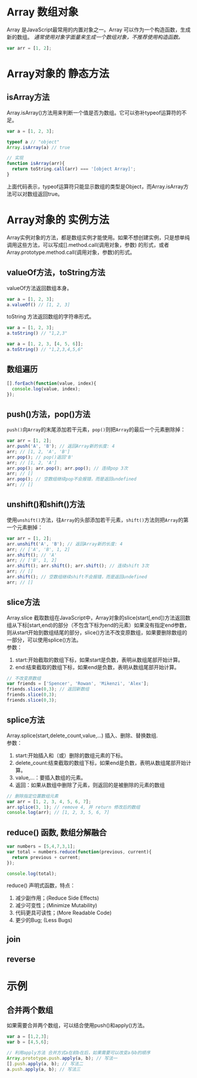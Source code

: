 # Array 数组对象
Array 是JavaScript最常用的内置对象之一。Array 可以作为一个构造函数，生成新的数组。
*通常使用对象字面量来生成一个数组对象，不推荐使用构造函数。*
```javascript
var arr = [1, 2];
```
# Array对象的 静态方法

## isArray方法

Array.isArray()方法用来判断一个值是否为数组。它可以弥补typeof运算符的不足。
```javascript
var a = [1, 2, 3];

typeof a // "object"
Array.isArray(a) // true

// 实现
function isArray(arr){
  return toString.call(arr) === '[object Array]';
}
```

上面代码表示，typeof运算符只能显示数组的类型是Object，而Array.isArray方法可以对数组返回true。
# Array对象的 实例方法
Array实例对象的方法，都是数组实例才能使用。如果不想创建实例，只是想单纯调用这些方法，可以写成[].method.call(调用对象，参数) 的形式，或者Array.prototype.method.call(调用对象，参数)的形式。
## valueOf方法，toString方法

valueOf方法返回数组本身。
```javascript
var a = [1, 2, 3];
a.valueOf() // [1, 2, 3]
```
toString 方法返回数组的字符串形式。
```javascript
var a = [1, 2, 3];
a.toString() // "1,2,3"

var a = [1, 2, 3, [4, 5, 6]];
a.toString() // "1,2,3,4,5,6"
```
## 数组遍历
```javascript
[].forEach(function(value, index){
  console.log(value, index);
});
```
## push()方法，pop()方法
`push()`向`Array`的末尾添加若干元素，`pop()`则把`Array`的最后一个元素删除掉：
```javascript
var arr = [1, 2];
arr.push('A', 'B'); // 返回Array新的长度: 4
arr; // [1, 2, 'A', 'B']
arr.pop(); // pop()返回'B'
arr; // [1, 2, 'A']
arr.pop(); arr.pop(); arr.pop(); // 连续pop 3次
arr; // []
arr.pop(); // 空数组继续pop不会报错，而是返回undefined
arr; // []
```
## unshift()和shift()方法

使用`unshift()`方法，往`Array`的头部添加若干元素，`shift()`方法则把`Array`的第一个元素删掉：
```javascript
var arr = [1, 2];
arr.unshift('A', 'B'); // 返回Array新的长度: 4
arr; // ['A', 'B', 1, 2]
arr.shift(); // 'A'
arr; // ['B', 1, 2]
arr.shift(); arr.shift(); arr.shift(); // 连续shift 3次
arr; // []
arr.shift(); // 空数组继续shift不会报错，而是返回undefined
arr; // []
```
## slice方法
Array.slice 截取数组在JavaScript中，Array对象的slice(start[,end])方法返回数组从下标[start,end)的部分（不包含下标为end的元素）如果没有指定end参数，则从start开始到数组结尾的部分，slice()方法不改变原数组，如果要删除数组的一部分，可以使用splice()方法。  
参数：
  1. start:开始截取的数组下标，如果start是负数，表明从数组尾部开始计算。
  2. end:结束截取的数组下标，如果end是负数，表明从数组尾部开始计算。
```javascript
// 不改变原数组
var friends = ['Spencer', 'Rowan', 'Mikenzi', 'Alex'];
friends.slice(0,3); // 返回新数组
friends.slice(0,3);
friends.slice(0,3);

```
##  splice方法
Array.splice(start,delete_count,value,...) 插入、删除、替换数组.  
参数：
1. start:开始插入和（或）删除的数组元素的下标。
2. delete_count:结束截取的数组下标，如果end是负数，表明从数组尾部开始计算。
3. value,...：要插入数组的元素。
4. 返回：如果从数组中删除了元素，则返回的是被删除的元素的数组
```javascript
// 删除指定位置数组元素
var arr = [1, 2, 3, 4, 5, 6, 7];
arr.splice(3, 1); // remove 4, 并 return 修改后的数组
console.log(arr); // [1, 2, 3, 5, 6, 7]
```
## reduce() 函数, 数组分解融合
```javascript
var numbers = [5,4,7,3,1];
var total = numbers.reduce(function(previous, current){
  return previous + current;
});

console.log(total);
```
reduce() 声明式函数，特点：
1. 减少副作用；(Reduce Side Effects)
2. 减少可变性；(Minimize Mutability)
3. 代码更具可读性；(More Readable Code)
4. 更少的Bug; (Less Bugs)
## join
## reverse
# 示例
## 合并两个数组
如果需要合并两个数组，可以结合使用push()和apply()方法。
```javascript
var a = [1,2,3];
var b = [4,5,6];

// 利用apply方法 合并方式a在前b在后，如果需要可以改变a与b的顺序
Array.prototype.push.apply(a, b); // 写法一
[].push.apply(a, b); // 写法二
a.push.apply(a, b); // 写法三
```
